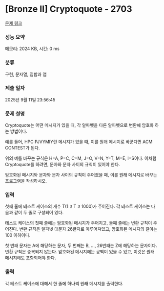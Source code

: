 # [Bronze II] Cryptoquote - 2703 

[문제 링크](https://www.acmicpc.net/problem/2703) 

### 성능 요약

메모리: 2024 KB, 시간: 0 ms

### 분류

구현, 문자열, 집합과 맵

### 제출 일자

2025년 9월 11일 23:56:45

### 문제 설명

<p>Cryptoquote는 어떤 메시지가 있을 때, 각 알파벳을 다른 알파벳으로 변환해 암호화 하는 방법이다.</p>

<p>예를 들어, HPC PJVYMIY란 메시지가 있을 때, 이를 원래 메시지로 바꾼다면 ACM CONTEST가 된다.</p>

<p>위의 예를 바꾸는 규칙은 H=A, P=C, C=M, J=O, V=N, Y=T, M=E, I=S이다. 이처럼 Cryptoquote를 하려면, 문자와 문자 사이의 규칙이 있어야 한다.</p>

<p>암호화된 메시지와 문자와 문자 사이의 규칙이 주어졌을 때, 이를 원래 메시지로 바꾸는 프로그램을 작성하시오.</p>

### 입력 

 <p>첫째 줄에 테스트 케이스의 개수 T(1 ≤ T ≤ 1000)가 주어진다. 각 테스트 케이스는 다음과 같이 두 줄로 구성되어 있다.</p>

<p>테스트 케이스의 첫째 줄에는 암호화된 메시지가 주어지고, 둘째 줄에는 변환 규칙이 주어진다. 변환 규칙은 알파벳 대문자 26글자로 이루어져있고, 암호회된 메시지의 길이는 100 이하이다.</p>

<p>첫 번째 문자는 A에 해당하는 문자, 두 번째는 B, ..., 26번째는 Z에 해당하는 문자이다. 변환 규칙은 중복되지 않는다. 암호화된 메시지에는 공백이 있을 수 있고, 이것은 원래 메시지에도 포함되어야 한다.</p>

### 출력 

 <p>각 테스트 케이스에 대해서 한 줄에 하나씩 원래 메시지를 출력한다.</p>

